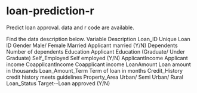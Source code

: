 # loan-prediction-r
Predict loan approval. data and r code are available.

Find the data description below.
Variable            Description
Loan_ID             Unique Loan ID
Gender              Male/ Female
Married             Applicant married (Y/N)
Dependents          Number of dependents
Education           Applicant Education (Graduate/ Under Graduate)
Self_Employed       Self employed (Y/N)
ApplicantIncome     Applicant income
CoapplicantIncome   Coapplicant income
LoanAmount          Loan amount in thousands
Loan_Amount_Term    Term of loan in months
Credit_History      credit history meets guidelines
Property_Area       Urban/ Semi Urban/ Rural
Loan_Status         Target--Loan approved (Y/N)
